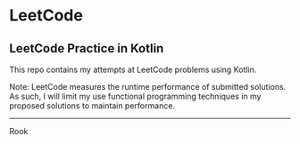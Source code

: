 # LeetCode

## LeetCode Practice in Kotlin

This repo contains my attempts at LeetCode problems using Kotlin.

Note: LeetCode measures the runtime performance of submitted solutions. As such, I will limit my use functional
programming techniques in my proposed solutions to maintain performance.

___
Rook